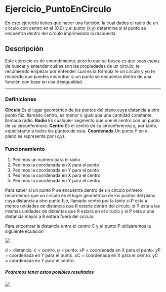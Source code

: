 # Ejercicio_PuntoEnCirculo
En este ejercicio tienes que hacer una función, la cual dados el radio de un círculo con centro en el (0,0) y el punto (x,y) determine si el punto se encuentra dentro del círculo imprimiendo la respuesta.
## Descripción
Este ejercicio es de entendimiento, pero lo que se busca es que seas capaz de buscar y entender cuáles son las propiedades de un círculo, te recomiendo empezar por entender cuál es la fórmula re un círculo y yo te recuerdo que puedes encontrar si un punto se encuentra dentro de una función con base en una desigualdad.

------------

### Definiciones

**Circulo**
Es el lugar geométrico de los puntos del plano cuya distancia a otro punto fijo, llamado centro, es menor o igual que una cantidad constante, llamada radio.
**Radio**
 Es cualquier segmento que une el centro con un punto de su circunferencia.
**Centro**
Es el centro de su circunferencia y, por tanto, equidistante a todos los puntos de esta.
**Coordenada**
Un punto P en el plano se representa por (x,y).

### Funcionamiento

1. Pedimos un numero para el radio
2. Pedimos la coordenada en X para el punto
3. Pedimos la coordenada en Y para el punto
4. Pedimos la coordenada en X para el centro
5. Pedimos la coordenada en Y para el centro

Para saber si un punto P se encuentra dentro de un circulo primero recordemos que un circulo es el lugar geométrico de los puntos del plano cuya distancia a otro punto fijo, llamado centro por la tanto si P esta a menos unidades de distancia que R estaria dentro del circulo, si P esta a las mismas unidades de distantas que R estara en el ciruclo y si P esta a una distancia mayor a R estara fuera del circulo.

Para encontrar la distancia entre el centro C y el punto P utilizaremos la siguiente ecuacion

![](https://i.postimg.cc/7YHQFtPw/ecuacion.png)

d = distancia.
c = centro.
p = punto.
xP = coordenada en X para el punto.
yP = coordenada en Y para el punto.
xC = coordenada en X para el centro.
yC = coordenada en Y para el centro.

##### Podremos tener estos posibles resultados
![](https://docs.google.com/drawings/d/e/2PACX-1vRl37nuQmULsRTusDKh4ELGZzLfwfK67nuQNIepsJf7Pe0YDTrGe5-xAxL_-DuDJCdMNgldNj4qao2l/pub?w=367&h=225)
